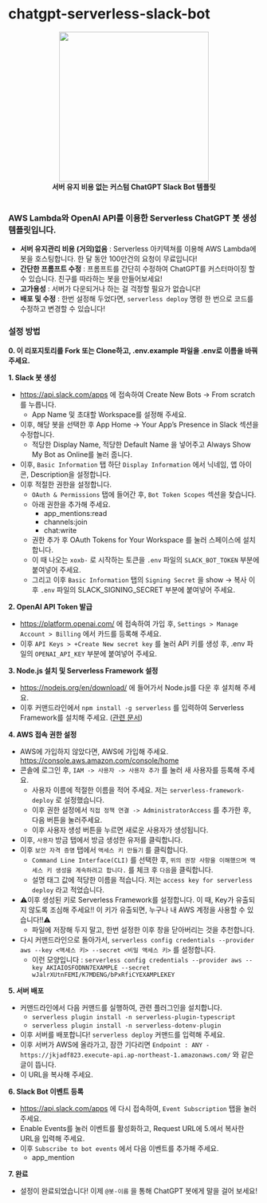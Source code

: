 # chatgpt-serverless-slack-bot

<p align="center">
  <img src="https://user-images.githubusercontent.com/31124212/227202602-9513c19c-60d5-404f-b4b4-22494fb76fc1.png" width="300" height="300">
  <br>
  <strong>서버 유지 비용 없는 커스텀 ChatGPT Slack Bot 템플릿</strong>
  <br>
  <br>
</p>

### AWS Lambda와 OpenAI API를 이용한 Serverless ChatGPT 봇 생성 템플릿입니다.

- **서버 유지관리 비용 (거의)없음** : Serverless 아키텍쳐를 이용해 AWS Lambda에 봇을 호스팅합니다. 한 달 동안 100만건의 요청이 무료입니다! 
- **간단한 프롬프트 수정** : 프롬프트를 간단히 수정하여 ChatGPT를 커스터마이징 할 수 있습니다. 친구를 따라하는 봇을 만들어보세요!
- **고가용성** : 서버가 다운되거나 하는 걸 걱정할 필요가 없습니다!
- **배포 및 수정** : 한번 설정해 두었다면, `serverless deploy` 명령 한 번으로 코드를 수정하고 변경할 수 있습니다!

### 설정 방법

**0. 이 리포지토리를 Fork 또는 Clone하고, .env.example 파일을 .env로 이름을 바꿔 주세요.**

**1. Slack 봇 생성**

- https://api.slack.com/apps 에 접속하여 Create New Bots -> From scratch 를 누릅니다.
  - App Name 및 초대할 Workspace를 설정해 주세요.
- 이후, 해당 봇을 선택한 후 App Home -> Your App’s Presence in Slack 섹션을 수정합니다.
  - 적당한 Display Name, 적당한 Default Name 을 넣어주고 Always Show My Bot as Online를 눌러 줍니다.
- 이후, `Basic Information` 탭 하단 `Display Information` 에서 닉네임, 앱 아이콘, Description을 설정합니다.
- 이후 적절한 권한을 설정합니다.
  - `OAuth & Permissions` 탭에 들어간 후, `Bot Token Scopes` 섹션을 찾습니다.
  - 아래 권한을 추가해 주세요.
    - app_mentions:read
    - channels:join
    - chat:write
  - 권한 추가 후 OAuth Tokens for Your Workspace 를 눌러 스페이스에 설치합니다.
  - 이 때 나오는 `xoxb-` 로 시작하는 토큰을 `.env` 파일의 `SLACK_BOT_TOKEN` 부분에 붙여넣어 주세요.
  - 그리고 이후 `Basic Information` 탭의 `Signing Secret` 을 show ->  복사 이후 `.env` 파일의 SLACK_SIGNING_SECRET 부분에 붙여넣어 주세요.
 

**2. OpenAI API Token 발급**

- https://platform.openai.com/ 에 접속하여 가입 후, `Settings > Manage Account > Billing` 에서 카드를 등록해 주세요.
- 이후 `API Keys > +Create New secret key` 를 눌러 API 키를 생성 후, .env 파일의 `OPENAI_API_KEY` 부분에 붙여넣어 주세요.

**3. Node.js 설치 및 Serverless Framework 설정**

- https://nodejs.org/en/download/ 에 들어가서 Node.js를 다운 후 설치해 주세요.
- 이후 커맨드라인에서 `npm install -g serverless` 를 입력하여 Serverless Framework를 설치해 주세요. ([관련 문서](https://www.serverless.com/framework/docs/getting-started))

**4. AWS 접속 권한 설정**

- AWS에 가입하지 않았다면, AWS에 가입해 주세요. https://console.aws.amazon.com/console/home
- 콘솔에 로그인 후, `IAM -> 사용자 -> 사용자 추가` 를 눌러 새 사용자를 등록해 주세요.
  - 사용자 이름에 적절한 이름을 적어 주세요. 저는 `serverless-framework-deploy` 로 설정했습니다.
  - 이후 권한 설정에서 `직접 정책 연결 -> AdministratorAccess` 를 추가한 후, 다음 버튼을 눌러주세요.
  - 이후 사용자 생성 버튼을 누르면 새로운 사용자가 생성됩니다.
- 이후, `사용자` 방금 탭에서 방금 생성한 유저를 클릭합니다.
- 이후 `보안 자격 증명` 탭에서 `액세스 키 만들기` 를 클릭합니다.
  - `Command Line Interface(CLI)` 를 선택한 후, `위의 권장 사항을 이해했으며 액세스 키 생성을 계속하려고 합니다.` 를 체크 후 `다음`을 클릭합니다.
  - 설명 태그 값에 적당한 이름을 적습니다. 저는 `access key for serverless deploy` 라고 적었습니다.
- ⚠️이후 생성된 키로 Serverless Framework를 설정합니다. 이 때, Key가 유출되지 않도록 조심해 주세요!! 이 키가 유출되면, 누구나 내 AWS 계정을 사용할 수 있습니다!!⚠️
  - 파일에 저장해 두지 말고, 한번 설정한 이후 창을 닫아버리는 것을 추천합니다. 
- 다시 커맨드라인으로 돌아가서, `serverless config credentials --provider aws --key <액세스 키> --secret <비밀 액세스 키>` 를 설정합니다.
  - 이런 모양입니다 : `serverless config credentials --provider aws --key AKIAIOSFODNN7EXAMPLE --secret wJalrXUtnFEMI/K7MDENG/bPxRfiCYEXAMPLEKEY`

**5. 서버 배포**

- 커맨드라인에서 다음 커맨드를 실행하여, 관련 플러그인을 설치합니다.
  - `serverless plugin install -n serverless-plugin-typescript`
  - `serverless plugin install -n serverless-dotenv-plugin`
- 이후 서버를 배포합니다! `serverless deploy` 커맨드를 입력해 주세요.
- 이후 서버가 AWS에 올라가고, 잠깐 기다리면 `Endpoint : ANY - https://jkjadf823.execute-api.ap-northeast-1.amazonaws.com/` 와 같은 글이 뜹니다.
- 이 URL을 복사해 주세요.

**6. Slack Bot 이벤트 등록**

- https://api.slack.com/apps 에 다시 접속하여, `Event Subscription` 탭을 눌러 주세요.
- Enable Events를 눌러 이벤트를 활성화하고, Request URL에 5.에서 복사한 URL을 입력해 주세요.
- 이후 `Subscribe to bot events` 에서 다음 이벤트를 추가해 주세요.
  - app_mention
  
**7. 완료**

- 설정이 완료되었습니다! 이제 `@봇-이름` 을 통해 ChatGPT 봇에게 말을 걸어 보세요!
